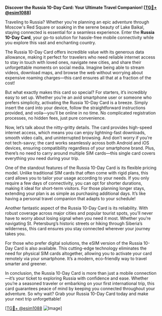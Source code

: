**Discover the Russia 10-Day Card: Your Ultimate Travel Companion! [[TG💪+ @esim1088](https://t.me/s/esim1088)]**

Traveling to Russia? Whether you're planning an epic adventure through Moscow's Red Square or soaking in the serene beauty of Lake Baikal, staying connected is essential for a seamless experience. Enter the **Russia 10-Day Card**, your go-to solution for hassle-free mobile connectivity while you explore this vast and enchanting country.

The Russia 10-Day Card offers incredible value with its generous data allowance, making it perfect for travelers who need reliable internet access to stay in touch with loved ones, navigate new cities, and share their unforgettable moments on social media. Imagine being able to stream videos, download maps, and browse the web without worrying about expensive roaming charges—this card ensures all that at a fraction of the cost!

But what exactly makes this card so special? For starters, it’s incredibly easy to set up. Whether you’re an avid smartphone user or someone who prefers simplicity, activating the Russia 10-Day Card is a breeze. Simply insert the card into your device, follow the straightforward instructions provided, and voila—you’ll be online in no time. No complicated registration processes, no hidden fees, just pure convenience.

Now, let’s talk about the nitty-gritty details. The card provides high-speed internet access, which means you can enjoy lightning-fast downloads, smooth video calls, and uninterrupted browsing. And don’t worry if you’re not tech-savvy; the card works seamlessly across both Android and iOS devices, ensuring compatibility regardless of your smartphone brand. Plus, there’s no need to carry around multiple SIM cards—this single card covers everything you need during your trip.

One of the standout features of the Russia 10-Day Card is its flexible pricing model. Unlike traditional SIM cards that often come with rigid plans, this card allows you to tailor your usage according to your needs. If you only require a few days of connectivity, you can opt for shorter durations, making it ideal for short-term visitors. For those planning longer stays, extending your plan is as simple as purchasing additional days. It’s like having a personal travel companion that adapts to your schedule!

Another fantastic aspect of the Russia 10-Day Card is its reliability. With robust coverage across major cities and popular tourist spots, you’ll never have to worry about losing signal when you need it most. Whether you’re navigating St. Petersburg’s historic streets or hiking through Siberia’s wilderness, this card ensures you stay connected wherever your journey takes you.

For those who prefer digital solutions, the eSIM version of the Russia 10-Day Card is also available. This cutting-edge technology eliminates the need for physical SIM cards altogether, allowing you to activate your card remotely via your smartphone. It’s a modern, eco-friendly way to travel smarter and greener.

In conclusion, the Russia 10-Day Card is more than just a mobile connection—it’s your ticket to exploring Russia with confidence and ease. Whether you’re a seasoned traveler or embarking on your first international trip, this card guarantees peace of mind by keeping you connected throughout your adventure. So why wait? Grab your Russia 10-Day Card today and make your next trip unforgettable!

[[TG💪+ @esim1088](https://t.me/s/esim1088) ![Image](https://i.postimg.cc/Y0z9fWf4/image.png)]